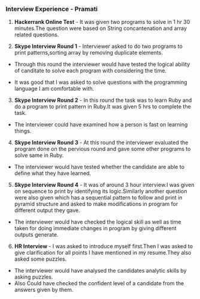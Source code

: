 ### Interview Experience - Pramati

1. **Hackerrank Online Test** - It was given two programs to solve in 1 hr 30 minutes.The question were based on String concantenation and array related questions.

2. **Skype Interview Round 1** - Interviewer asked to do two programs to print patterns,sorting array by removing duplicate elements.

- Through this round the interviewer would have tested the logical ability of canditate to solve each program with considering the time.

- It was good that I was asked to solve questions with the programming language I am comfortable with.

3. **Skype Interview Round 2** - In this round the task was to learn Ruby and do a program to print pattern in Ruby.It was given 5 hrs to complete the task.

- The interviewer could have examined how a person is fast on learning things.

4. **Skype Interview Round 3** - At this round the interviewer evaluated the program done on the pervious round and gave some other programs to solve same in Ruby.

- The interviewer would have tested whether the candidate are able to define what they have learned.

5. **Skype Interview Round 4** - It was of around 3 hour interview.I was given on sequence to print by identifying its logic.Similarly another question were also given which has a sequential pattern to follow and print in pyramid structure and asked to make modifications in program for different output they gave.

- The interviewer would have checked the logical skill as well as time taken for doing immediate changes in program by giving different outputs generate.

6. **HR Interview** - I was asked to introduce myself first.Then I was asked to give clarification for all points I have mentioned in my resume.They also asked some puzzles.

- The interviewer would have analysed the candidates analytic skills by asking puzzles.
- Also Could have checked the confident level of a candidate from the answers given by them.


